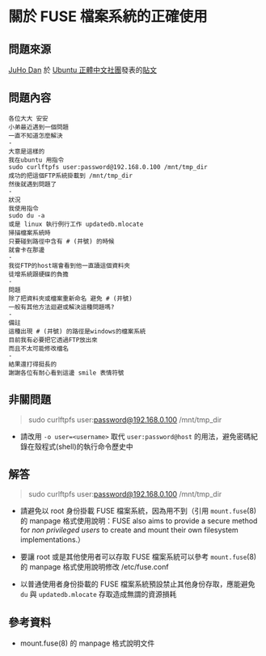 # 關於 FUSE 檔案系統的正確使用
## 問題來源
[JuHo Dan](https://www.facebook.com/juho.dan) 於 [Ubuntu 正體中文社團](https://www.facebook.com/groups/ubuntu.zh.hant)發表的[貼文](https://www.facebook.com/groups/ubuntu.zh.hant/permalink/880120592043264/)

## 問題內容
`````
各位大大 安安
小弟最近遇到一個問題
一直不知道怎麼解決
-
大意是這樣的
我在ubuntu 用指令
sudo curlftpfs user:password@192.168.0.100 /mnt/tmp_dir
成功的把這個FTP系統掛載到 /mnt/tmp_dir
然後就遇到問題了
-
狀況
我使用指令
sudo du -a
或是 linux 執行例行工作 updatedb.mlocate
掃描檔案系統時
只要碰到路徑中含有 # (井號) 的時候
就會卡在那邊
-
我從FTP的host端會看到他一直讀這個資料夾
徒增系統跟硬碟的負擔
-
問題
除了把資料夾或檔案重新命名 避免 # (井號)
一般有其他方法迴避或解決這種問題嗎?
-
備註
這種出現 # (井號) 的路徑是windows的檔案系統
目前我有必要把它透過FTP放出來
而且不太可能修改檔名
-
結果還打得挺長的
謝謝各位有耐心看到這邊 smile 表情符號
`````

## 非關問題
> sudo curlftpfs user:password@192.168.0.100 /mnt/tmp_dir

* 請改用 `-o user=<username>` 取代 `user:password@host` 的用法，避免密碼紀錄在殼程式(shell)的執行命令歷史中

## 解答
> sudo curlftpfs user:password@192.168.0.100 /mnt/tmp_dir

* 請避免以 root 身份掛載 FUSE 檔案系統，因為用不到（引用 `mount.fuse`(8) 的 manpage 格式使用說明：FUSE also aims to provide a secure method for *non privileged users* to create and mount their own filesystem implementations.）

* 要讓 root 或是其他使用者可以存取 FUSE 檔案系統可以參考 `mount.fuse`(8) 的 manpage 格式使用說明修改 /etc/fuse.conf 

* 以普通使用者身份掛載的 FUSE 檔案系統預設禁止其他身份存取，應能避免 `du` 與 `updatedb.mlocate` 存取造成無謂的資源損耗

## 參考資料
* mount.fuse(8) 的 manpage 格式說明文件

